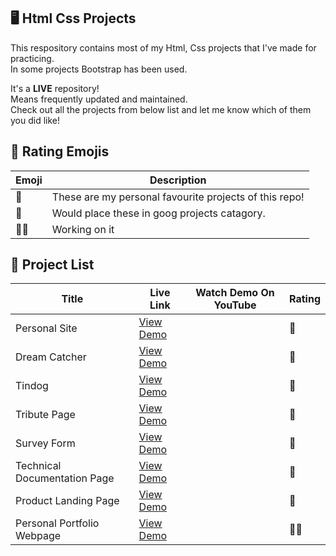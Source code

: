 ## 🖥️ Html Css Projects

This respository contains most of my Html, Css projects that I've made for practicing.  
In some projects Bootstrap has been used.  
  
It's a **LIVE** repository!  
Means frequently updated and maintained.  
Check out all the projects from below list and let me know which of them you did like!


## 👀 Rating Emojis

| Emoji  | Description |
| ------------- | ------------- |
| 🌟  | These are my personal favourite projects of this repo!  |
| 💁  | Would place these in goog projects catagory.  |
| 🧑‍💻  | Working on it  |

## 📃 Project List
| Title  | Live Link | Watch Demo On YouTube  | Rating |
| ------------- | ------------- | ------------- | ------------- |
| Personal Site  | [View Demo](https://utopian-coder.github.io/Html-Css-Projects/Personal%20Site) |   | 🌟 |
| Dream Catcher  | [View Demo](https://utopian-coder.github.io/Html-Css-Projects/Dream%20Catcher) |   | 💁 |
| Tindog  | [View Demo](https://utopian-coder.github.io/Tindog/) |   | 🌟 |
| Tribute Page  | [View Demo](https://utopian-coder.github.io/Html-Css-Projects/Tribute%20Page) |   | 💁 |
| Survey Form  | [View Demo](https://utopian-coder.github.io/Html-Css-Projects/Survey%20Form) |   | 💁 |
| Technical Documentation Page  | [View Demo](https://utopian-coder.github.io/Html-Css-Projects/Technical%20Documentation%20Page) |   | 💁 |
| Product Landing Page  | [View Demo](https://utopian-coder.github.io/Html-Css-Projects/Product%20Landing%20Page) |   | 🌟 |
| Personal Portfolio Webpage  | [View Demo](https://utopian-coder.github.io/Html-Css-Projects/Personal%20Portfolio%20Webpage) |   | 🧑‍💻 |
